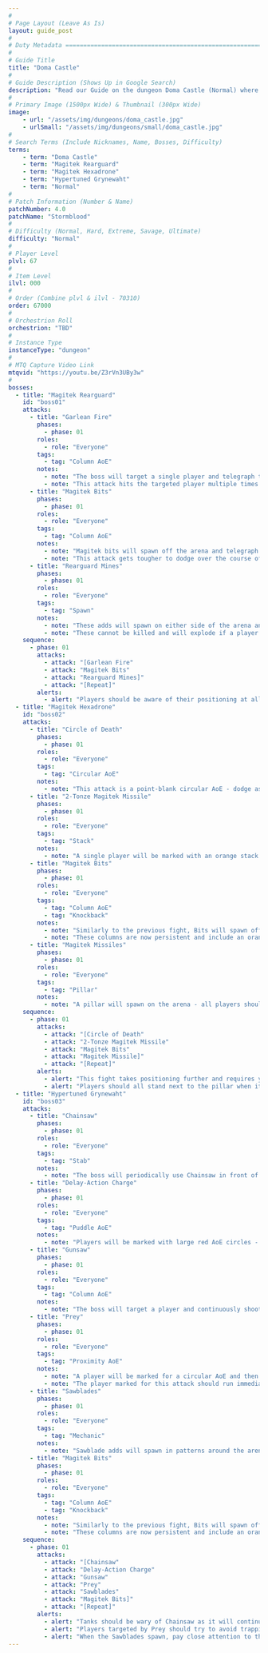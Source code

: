 ```yaml
---
#
# Page Layout (Leave As Is)
layout: guide_post
#
# Duty Metadata ================================================================
#
# Guide Title
title: "Doma Castle"
#
# Guide Description (Shows Up in Google Search)
description: "Read our Guide on the dungeon Doma Castle (Normal) where you'll face off against Magitek Rearguard, Magitek Hexadrone, and Hypertuned Grynewaht."
#
# Primary Image (1500px Wide) & Thumbnail (300px Wide)
image:
    - url: "/assets/img/dungeons/doma_castle.jpg"
    - urlSmall: "/assets/img/dungeons/small/doma_castle.jpg"
#
# Search Terms (Include Nicknames, Name, Bosses, Difficulty)
terms:
    - term: "Doma Castle"
    - term: "Magitek Rearguard"
    - term: "Magitek Hexadrone"
    - term: "Hypertuned Grynewaht"
    - term: "Normal"
#
# Patch Information (Number & Name)
patchNumber: 4.0
patchName: "Stormblood"
#
# Difficulty (Normal, Hard, Extreme, Savage, Ultimate)
difficulty: "Normal"
#
# Player Level
plvl: 67
#
# Item Level
ilvl: 000
#
# Order (Combine plvl & ilvl - 70310)
order: 67000
#
# Orchestrion Roll
orchestrion: "TBD"
#
# Instance Type
instanceType: "dungeon"
#
# MTQ Capture Video Link
mtqvid: "https://youtu.be/Z3rVn3UBy3w"
#
bosses:
  - title: "Magitek Rearguard"
    id: "boss01"
    attacks:
      - title: "Garlean Fire"
        phases:
          - phase: 01
        roles:
          - role: "Everyone"
        tags:
          - tag: "Column AoE"
        notes:
          - note: "The boss will target a single player and telegraph this attack with animated arrows in the player's direction."
          - note: "This attack hits the targeted player multiple times."
      - title: "Magitek Bits"
        phases:
          - phase: 01
        roles:
          - role: "Everyone"
        tags:
          - tag: "Column AoE"
        notes:
          - note: "Magitek bits will spawn off the arena and telegraph multiple column AoEs that will span the entire arena."
          - note: "This attack gets tougher to dodge over the course of the fight."
      - title: "Rearguard Mines"
        phases:
          - phase: 01
        roles:
          - role: "Everyone"
        tags:
          - tag: "Spawn"
        notes:
          - note: "These adds will spawn on either side of the arena and travel across to the opposing side."
          - note: "These cannot be killed and will explode if a player hits them."
    sequence:
      - phase: 01
        attacks:
          - attack: "[Garlean Fire"
          - attack: "Magitek Bits"
          - attack: "Rearguard Mines]"
          - attack: "[Repeat]"
        alerts:
          - alert: "Players should be aware of their positioning at all times during this fight - be sure not to step into an AoE while weaving away from the Rearguard Mine spawns."
  - title: "Magitek Hexadrone"
    id: "boss02"
    attacks:
      - title: "Circle of Death"
        phases:
          - phase: 01
        roles:
          - role: "Everyone"
        tags:
          - tag: "Circular AoE"
        notes:
          - note: "This attack is a point-blank circular AoE - dodge as necessary."
      - title: "2-Tonze Magitek Missile"
        phases:
          - phase: 01
        roles:
          - role: "Everyone"
        tags:
          - tag: "Stack"
        notes:
          - note: "A single player will be marked with an orange stack marker - all players should move in to soak damage."
      - title: "Magitek Bits"
        phases:
          - phase: 01
        roles:
          - role: "Everyone"
        tags:
          - tag: "Column AoE"
          - tag: "Knockback"
        notes:
          - note: "Similarly to the previous fight, Bits will spawn off the arena and telegraph column AoEs across the arena."
          - note: "These columns are now persistent and include an orange tether - if these are hit by players, the player will be knocked back in the opposite direction."
      - title: "Magitek Missiles"
        phases:
          - phase: 01
        roles:
          - role: "Everyone"
        tags:
          - tag: "Pillar"
        notes:
          - note: "A pillar will spawn on the arena - all players should stand next to it to soak damage from this attack."
    sequence:
      - phase: 01
        attacks:
          - attack: "[Circle of Death"
          - attack: "2-Tonze Magitek Missile"
          - attack: "Magitek Bits"
          - attack: "Magitek Missile]"
          - attack: "[Repeat]"
        alerts:
          - alert: "This fight takes positioning further and requires you to avoid excessive movement while the Magitek Bits' column AoEs are present - running into their orange tethers will send you flying backwards."
          - alert: "Players should all stand next to the pillar when it spawns to soak damage from Magitek Missiles."
  - title: "Hypertuned Grynewaht"
    id: "boss03"
    attacks:
      - title: "Chainsaw"
        phases:
          - phase: 01
        roles:
          - role: "Everyone"
        tags:
          - tag: "Stab"
        notes:
          - note: "The boss will periodically use Chainsaw in front of him - this attack lasts a few seconds and players should move out of its way."
      - title: "Delay-Action Charge"
        phases:
          - phase: 01
        roles:
          - role: "Everyone"
        tags:
          - tag: "Puddle AoE"
        notes:
          - note: "Players will be marked with large red AoE circles - be sure to move away from others and avoid overlap."
      - title: "Gunsaw"
        phases:
          - phase: 01
        roles:
          - role: "Everyone"
        tags:
          - tag: "Column AoE"
        notes:
          - note: "The boss will target a player and continuously shoot them with Gunsaw - this player should avoid splashing the attack on others."
      - title: "Prey"
        phases:
          - phase: 01
        roles:
          - role: "Everyone"
        tags:
          - tag: "Proximity AoE"
        notes:
          - note: "A player will be marked for a circular AoE and then drop a proximity AoE where they are standing - players should run away from others and drop this near an edge."
          - note: "The player marked for this attack should run immediately after the AoE is dropped."
      - title: "Sawblades"
        phases:
          - phase: 01
        roles:
          - role: "Everyone"
        tags:
          - tag: "Mechanic"
        notes:
          - note: "Sawblade adds will spawn in patterns around the arena and divebomb through telegraphed column AoEs."
      - title: "Magitek Bits"
        phases:
          - phase: 01
        roles:
          - role: "Everyone"
        tags:
          - tag: "Column AoE"
          - tag: "Knockback"
        notes:
          - note: "Similarly to the previous fight, Bits will spawn off the arena and telegraph column AoEs across the arena."
          - note: "These columns are now persistent and include an orange tether - if these are hit by players, the player will be knocked back in the opposite direction."
    sequence:
      - phase: 01
        attacks:
          - attack: "[Chainsaw"
          - attack: "Delay-Action Charge"
          - attack: "Gunsaw"
          - attack: "Prey"
          - attack: "Sawblades"
          - attack: "Magitek Bits]"
          - attack: "[Repeat]"
        alerts:
          - alert: "Tanks should be wary of Chainsaw as it will continue to hit you unless you actively move out of the boss's range."
          - alert: "Players targeted by Prey should try to avoid trapping themselves with the rest of the group when the Magitek Bits spawn their knockback tethers."
          - alert: "When the Sawblades spawn, pay close attention to their AoE patterns to avoid being overwhelmed."
---
```

